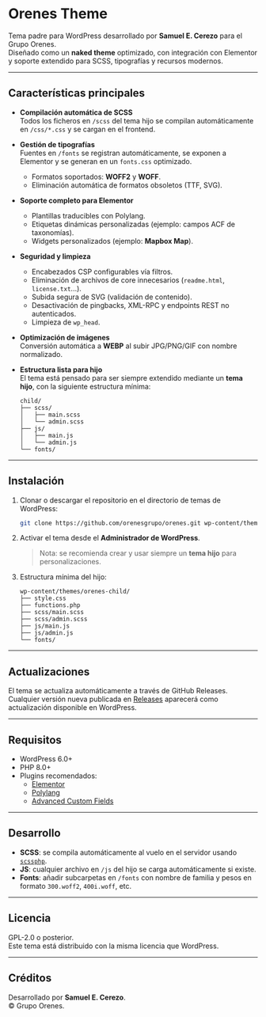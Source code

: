 # Orenes Theme

Tema padre para WordPress desarrollado por **Samuel E. Cerezo** para el Grupo Orenes.  
Diseñado como un **naked theme** optimizado, con integración con Elementor y soporte extendido para SCSS, tipografías y recursos modernos.

---

## Características principales

- **Compilación automática de SCSS**  
  Todos los ficheros en `/scss` del tema hijo se compilan automáticamente en `/css/*.css` y se cargan en el frontend.

- **Gestión de tipografías**  
  Fuentes en `/fonts` se registran automáticamente, se exponen a Elementor y se generan en un `fonts.css` optimizado.  
  - Formatos soportados: **WOFF2** y **WOFF**.  
  - Eliminación automática de formatos obsoletos (TTF, SVG).

- **Soporte completo para Elementor**  
  - Plantillas traducibles con Polylang.  
  - Etiquetas dinámicas personalizadas (ejemplo: campos ACF de taxonomías).  
  - Widgets personalizados (ejemplo: **Mapbox Map**).

- **Seguridad y limpieza**  
  - Encabezados CSP configurables vía filtros.  
  - Eliminación de archivos de core innecesarios (`readme.html`, `license.txt`...).  
  - Subida segura de SVG (validación de contenido).  
  - Desactivación de pingbacks, XML-RPC y endpoints REST no autenticados.  
  - Limpieza de `wp_head`.

- **Optimización de imágenes**  
  Conversión automática a **WEBP** al subir JPG/PNG/GIF con nombre normalizado.

- **Estructura lista para hijo**  
  El tema está pensado para ser siempre extendido mediante un **tema hijo**, con la siguiente estructura mínima:  
  ```
  child/
  ├── scss/
  │   ├── main.scss
  │   └── admin.scss
  ├── js/
  │   ├── main.js
  │   └── admin.js
  └── fonts/
  ```

---

## Instalación

1. Clonar o descargar el repositorio en el directorio de temas de WordPress:
   ```bash
   git clone https://github.com/orenesgrupo/orenes.git wp-content/themes/orenes
   ```

2. Activar el tema desde el **Administrador de WordPress**.  
   > Nota: se recomienda crear y usar siempre un **tema hijo** para personalizaciones.

3. Estructura mínima del hijo:
   ```
   wp-content/themes/orenes-child/
   ├── style.css
   ├── functions.php
   ├── scss/main.scss
   ├── scss/admin.scss
   ├── js/main.js
   ├── js/admin.js
   └── fonts/
   ```

---

## Actualizaciones

El tema se actualiza automáticamente a través de GitHub Releases.  
Cualquier versión nueva publicada en [Releases](https://github.com/orenesgrupo/orenes/releases) aparecerá como actualización disponible en WordPress.

---

## Requisitos

- WordPress 6.0+  
- PHP 8.0+  
- Plugins recomendados:  
  - [Elementor](https://elementor.com/)  
  - [Polylang](https://polylang.pro/)  
  - [Advanced Custom Fields](https://www.advancedcustomfields.com/)  

---

## Desarrollo

- **SCSS**: se compila automáticamente al vuelo en el servidor usando [`scssphp`](https://scssphp.github.io/scssphp/).  
- **JS**: cualquier archivo en `/js` del hijo se carga automáticamente si existe.  
- **Fonts**: añadir subcarpetas en `/fonts` con nombre de familia y pesos en formato `300.woff2`, `400i.woff`, etc.

---

## Licencia

GPL-2.0 o posterior.  
Este tema está distribuido con la misma licencia que WordPress.

---

## Créditos

Desarrollado por **Samuel E. Cerezo**.  
© Grupo Orenes.
